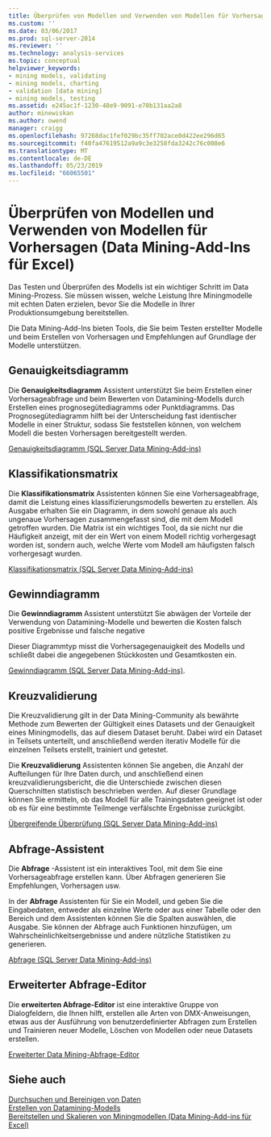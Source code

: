 ```yaml
---
title: Überprüfen von Modellen und Verwenden von Modellen für Vorhersagen (Data Mining-Add-ins für Excel) | Microsoft-Dokumentation
ms.custom: ''
ms.date: 03/06/2017
ms.prod: sql-server-2014
ms.reviewer: ''
ms.technology: analysis-services
ms.topic: conceptual
helpviewer_keywords:
- mining models, validating
- mining models, charting
- validation [data mining]
- mining models, testing
ms.assetid: e245ac1f-1230-48e9-9091-e70b131aa2a8
author: minewiskan
ms.author: owend
manager: craigg
ms.openlocfilehash: 97268dac1fef029bc35ff702ace0d422ee296d65
ms.sourcegitcommit: f40fa47619512a9a9c3e3258fda3242c76c008e6
ms.translationtype: MT
ms.contentlocale: de-DE
ms.lasthandoff: 05/23/2019
ms.locfileid: "66065501"
---
```

# <a name="validating-models-and-using-models-for-prediction-data-mining-add-ins-for-excel"></a>Überprüfen von Modellen und Verwenden von Modellen für Vorhersagen (Data Mining-Add-Ins für Excel)
  Das Testen und Überprüfen des Modells ist ein wichtiger Schritt im Data Mining-Prozess. Sie müssen wissen, welche Leistung Ihre Miningmodelle mit echten Daten erzielen, bevor Sie die Modelle in Ihrer Produktionsumgebung bereitstellen.  
  
 Die Data Mining-Add-Ins bieten Tools, die Sie beim Testen erstellter Modelle und beim Erstellen von Vorhersagen und Empfehlungen auf Grundlage der Modelle unterstützen.  
  
## <a name="accuracy-chart"></a>Genauigkeitsdiagramm  
 Die **Genauigkeitsdiagramm** Assistent unterstützt Sie beim Erstellen einer Vorhersageabfrage und beim Bewerten von Datamining-Modells durch Erstellen eines prognosegütediagramms oder Punktdiagramms. Das Prognosegütediagramm hilft bei der Unterscheidung fast identischer Modelle in einer Struktur, sodass Sie feststellen können, von welchem Modell die besten Vorhersagen bereitgestellt werden.  
  
 [Genauigkeitsdiagramm &#40;SQL Server Data Mining-Add-ins&#41;](accuracy-chart-sql-server-data-mining-add-ins.md)  
  
## <a name="classification-matrix"></a>Klassifikationsmatrix  
 Die **Klassifikationsmatrix** Assistenten können Sie eine Vorhersageabfrage, damit die Leistung eines klassifizierungsmodells bewerten zu erstellen. Als Ausgabe erhalten Sie ein Diagramm, in dem sowohl genaue als auch ungenaue Vorhersagen zusammengefasst sind, die mit dem Modell getroffen wurden. Die Matrix ist ein wichtiges Tool, da sie nicht nur die Häufigkeit anzeigt, mit der ein Wert von einem Modell richtig vorhergesagt worden ist, sondern auch, welche Werte vom Modell am häufigsten falsch vorhergesagt wurden.  
  
 [Klassifikationsmatrix &#40;SQL Server Data Mining-Add-ins&#41;](classification-matrix-sql-server-data-mining-add-ins.md)  
  
## <a name="profit-chart"></a>Gewinndiagramm  
 Die **Gewinndiagramm** Assistent unterstützt Sie abwägen der Vorteile der Verwendung von Datamining-Modelle und bewerten die Kosten falsch positive Ergebnisse und falsche negative  
  
 Dieser Diagrammtyp misst die Vorhersagegenauigkeit des Modells und schließt dabei die angegebenen Stückkosten und Gesamtkosten ein.  
  
 [Gewinndiagramm &#40;SQL Server Data Mining-Add-ins&#41;](profit-chart-sql-server-data-mining-add-ins.md).  
  
## <a name="cross-validation"></a>Kreuzvalidierung  
 Die Kreuzvalidierung gilt in der Data Mining-Community als bewährte Methode zum Bewerten der Gültigkeit eines Datasets und der Genauigkeit eines Miningmodells, das auf diesem Dataset beruht. Dabei wird ein Dataset in Teilsets unterteilt, und anschließend werden iterativ Modelle für die einzelnen Teilsets erstellt, trainiert und getestet.  
  
 Die **Kreuzvalidierung** Assistenten können Sie angeben, die Anzahl der Aufteilungen für Ihre Daten durch, und anschließend einen kreuzvalidierungsbericht, die die Unterschiede zwischen diesen Querschnitten statistisch beschrieben werden. Auf dieser Grundlage können Sie ermitteln, ob das Modell für alle Trainingsdaten geeignet ist oder ob es für eine bestimmte Teilmenge verfälschte Ergebnisse zurückgibt.  
  
 [Übergreifende Überprüfung &#40;SQL Server Data Mining-Add-ins&#41;](cross-validation-sql-server-data-mining-add-ins.md)  
  
## <a name="query-wizard"></a>Abfrage-Assistent  
 Die **Abfrage** -Assistent ist ein interaktives Tool, mit dem Sie eine Vorhersageabfrage erstellen kann. Über Abfragen generieren Sie Empfehlungen, Vorhersagen usw.  
  
 In der **Abfrage** Assistenten für Sie ein Modell, und geben Sie die Eingabedaten, entweder als einzelne Werte oder aus einer Tabelle oder den Bereich und dem Assistenten können Sie die Spalten auswählen, die Ausgabe. Sie können der Abfrage auch Funktionen hinzufügen, um Wahrscheinlichkeitsergebnisse und andere nützliche Statistiken zu generieren.  
  
 [Abfrage &#40;SQL Server Data Mining-Add-ins&#41;](query-sql-server-data-mining-add-ins.md)  
  
## <a name="advanced-query-editor"></a>Erweiterter Abfrage-Editor  
 Die **erweiterten Abfrage-Editor** ist eine interaktive Gruppe von Dialogfeldern, die Ihnen hilft, erstellen alle Arten von DMX-Anweisungen, etwas aus der Ausführung von benutzerdefinierter Abfragen zum Erstellen und Trainieren neuer Modelle, Löschen von Modellen oder neue Datasets erstellen.  
  
 [Erweiterter Data Mining-Abfrage-Editor](advanced-data-mining-query-editor.md)  
  
## <a name="see-also"></a>Siehe auch  
 [Durchsuchen und Bereinigen von Daten](exploring-and-cleaning-data.md)   
 [Erstellen von Datamining-Modells](creating-a-data-mining-model.md)   
 [Bereitstellen und Skalieren von Miningmodellen &#40;Data Mining-Add-ins für Excel&#41;](deploying-and-scaling-mining-models-data-mining-add-ins-for-excel.md)  
  
  
